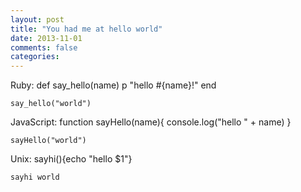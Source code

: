 ```yaml
---
layout: post
title: "You had me at hello world"
date: 2013-11-01
comments: false
categories:
---
```


Ruby:
	def say_hello(name)
		p "hello #{name}!"
	end

	say_hello("world")

JavaScript:
	function sayHello(name){
		console.log("hello " + name)
	}

	sayHello("world")

Unix:
	sayhi(){echo "hello $1"}

	sayhi world
